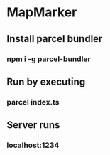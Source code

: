 # MapMarker

## Install parcel bundler 

### npm i -g parcel-bundler

## Run by executing

### parcel index.ts


## Server runs 

### localhost:1234
